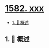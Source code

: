 # [1582. xxx](https://github.com/Tdahuyou/TNotes.leetcode/tree/main/notes/1582.%20xxx)

<!-- region:toc -->

- [1. 📝 概述](#1--概述)

<!-- endregion:toc -->

## 1. 📝 概述

